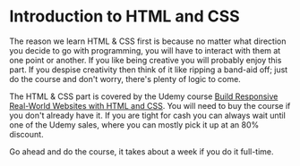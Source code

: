 # Introduction to HTML and CSS

The reason we learn HTML & CSS first is because no matter what direction you decide to go with programming, you will have to interact with them at one point or another. If you like being creative you will probably enjoy this part. If you despise creativity then think of it like ripping a band-aid off; just do the course and don't worry, there's plenty of logic to come.

The HTML & CSS part is covered by the Udemy course [Build Responsive Real-World Websites with HTML and CSS](https://www.udemy.com/course/design-and-develop-a-killer-website-with-html5-and-css3/). You will need to buy the course if you don't already have it. If you are tight for cash you can always wait until one of the Udemy sales, where you can mostly pick it up at an 80% discount.

Go ahead and do the course, it takes about a week if you do it full-time.